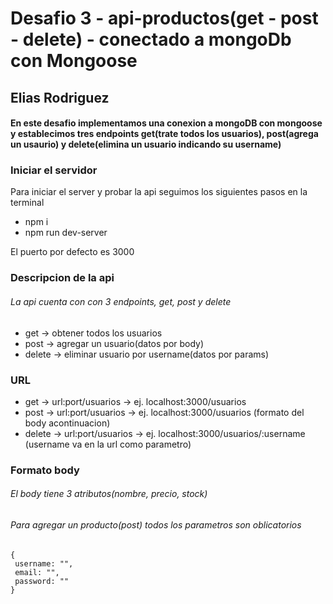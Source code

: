 # Desafio 3 - api-productos(get - post - delete) - conectado a mongoDb con Mongoose

## Elias Rodriguez

#### En este desafio implementamos una conexion a mongoDB con mongoose y establecimos tres endpoints get(trate todos los usuarios), post(agrega un usaurio) y delete(elimina un usuario indicando su username)

### Iniciar el servidor

Para iniciar el server y probar la api seguimos los siguientes pasos en la terminal

- npm i
- npm run dev-server

El puerto por defecto es 3000

### Descripcion de la api

###### La api cuenta con con 3 endpoints, get, post y delete

- get -> obtener todos los usuarios
- post -> agregar un usuario(datos por body)
- delete -> eliminar usuario por username(datos por params)

### URL

- get -> url:port/usuarios -> ej. localhost:3000/usuarios
- post -> url:port/usuarios -> ej. localhost:3000/usuarios (formato del body acontinuacion)
- delete -> url:port/usuarios -> ej. localhost:3000/usuarios/:username (username va en la url como parametro)

### Formato body

###### El body tiene 3 atributos(nombre, precio, stock)

###### Para agregar un producto(post) todos los parametros son oblicatorios

```
{
 username: "",
 email: "",
 password: ""
}
```

